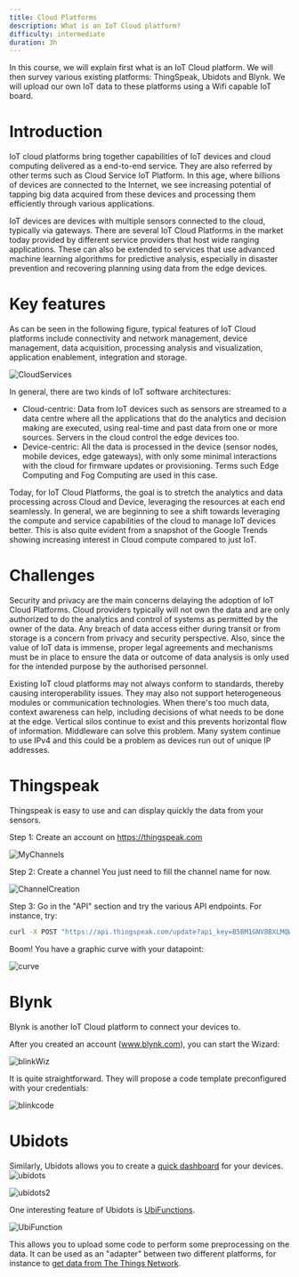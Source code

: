 ```yaml
---
title: Cloud Platforms
description: What is an IoT Cloud platform?
difficulty: intermediate
duration: 3h
---
```


In this course, we will explain first what is an IoT Cloud platform. We will then survey various existing platforms: ThingSpeak, Ubidots and Blynk. We will upload our own IoT data to these platforms using a Wifi capable IoT board.

Introduction
============

IoT cloud platforms bring together capabilities of IoT devices and cloud computing delivered as a end-to-end service. They are also referred by other terms such as Cloud Service IoT Platform. In this age, where billions of devices are connected to the Internet, we see increasing potential of tapping big data acquired from these devices and processing them efficiently through various applications.

IoT devices are devices with multiple sensors connected to the cloud, typically via gateways. There are several IoT Cloud Platforms in the market today provided by different service providers that host wide ranging applications. These can also be extended to services that use advanced machine learning algorithms for predictive analysis, especially in disaster prevention and recovering planning using data from the edge devices.

Key features
============

As can be seen in the following figure, typical features of IoT Cloud platforms include connectivity and network management, device management, data acquisition, processing analysis and visualization, application enablement, integration and storage.

![CloudServices](img/CloudServices.png)

In general, there are two kinds of IoT software architectures:

- Cloud-centric: Data from IoT devices such as sensors are streamed to a data centre where all the applications that do the analytics and decision making are executed, using real-time and past data from one or more sources. Servers in the cloud control the edge devices too.
- Device-centric: All the data is processed in the device (sensor nodes, mobile devices, edge gateways), with only some minimal interactions with the cloud for firmware updates or provisioning. Terms such Edge Computing and Fog Computing are used in this case.

Today, for IoT Cloud Platforms, the goal is to stretch the analytics and data processing across Cloud and Device, leveraging the resources at each end seamlessly. In general, we are beginning to see a shift towards leveraging the compute and service capabilities of the cloud to manage IoT devices better. This is also quite evident from a snapshot of the Google Trends showing increasing interest in Cloud compute compared to just IoT.

Challenges
==========

Security and privacy are the main concerns delaying the adoption of IoT Cloud Platforms. Cloud providers typically will not own the data and are only authorized to do the analytics and control of systems as permitted by the owner of the data. Any breach of data access either during transit or from storage is a concern from privacy and security perspective. Also, since the value of IoT data is immense, proper legal agreements and mechanisms must be in place to ensure the data or outcome of data analysis is only used for the intended purpose by the authorised personnel.

Existing IoT cloud platforms may not always conform to standards, thereby causing interoperability issues. They may also not support heterogeneous modules or communication technologies. When there's too much data, context awareness can help, including decisions of what needs to be done at the edge. Vertical silos continue to exist and this prevents horizontal flow of information. Middleware can solve this problem. Many system continue to use IPv4 and this could be a problem as devices run out of unique IP addresses.


Thingspeak
==========

Thingspeak is easy to use and can display quickly the data from your sensors.

Step 1: Create an account on https://thingspeak.com

![MyChannels](img/MyChannels.png)

Step 2: Create a channel 
You just need to fill the channel name for now.

![ChannelCreation](img/ChannelCreation.png)

Step 3: Go in the "API" section and try the various API endpoints.
For instance, try:
```sh
curl -X POST "https://api.thingspeak.com/update?api_key=B5BM1GNV8BXLMQWB" -d "field1=5"
```

Boom! You have a graphic curve with your datapoint:

![curve](img/curve.png)

Blynk
=====

Blynk is another IoT Cloud platform to connect your devices to.

After you created an account (www.blynk.com), you can start the Wizard:

![blinkWiz](img/blinkWiz.png)

It is quite straightforward. They will propose a code template preconfigured with your credentials:

![blinkcode](img/blinkcode.png)

Ubidots
======

Similarly, Ubidots allows you to create a [quick dashboard](https://help.ubidots.com/en/articles/2400308-create-dashboards-and-widgets) for your devices.
![ubidots](img/ubidots.png)

![ubidots2](img/ubidots2.png)

One interesting feature of Ubidots is [UbiFunctions](https://help.ubidots.com/en/articles/2132086-analytics-ubifunctions-user-guide).

![UbiFunction](img/UbiFunction.png)

This allows you to upload some code to perform some preprocessing on the data.
It can be used as an "adapter" between two different platforms, for instance to [get data from The Things Network](https://help.ubidots.com/en/articles/1866089-integrate-your-ttn-data-with-ubidots-manual-ubifunction-setup).

